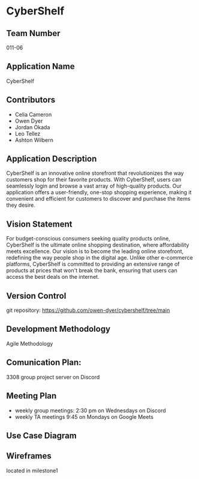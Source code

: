 # CyberShelf

## Team Number
011-06

## Application Name
CyberShelf

## Contributors
- Celia Cameron
- Owen Dyer
- Jordan Okada
- Leo Tellez
- Ashton Wilbern

## Application Description
CyberShelf is an innovative online storefront that revolutionizes the way customers shop for their favorite products. With CyberShelf, users can seamlessly login and browse a vast array of high-quality products. Our application offers a user-friendly, one-stop shopping experience, making it convenient and efficient for customers to discover and purchase the items they desire.

## Vision Statement
For budget-conscious consumers seeking quality products online, CyberShelf is the ultimate online shopping destination, where affordability meets excellence. Our vision is to become the leading online storefront, redefining the way people shop in the digital age. Unlike other e-commerce platforms, CyberShelf is committed to providing an extensive range of products at prices that won't break the bank, ensuring that users can access the best deals on the internet.

## Version Control
git repository: https://github.com/owen-dyer/cybershelf/tree/main

## Development Methodology
Agile Methodology

## Comunication Plan: 
3308 group project server on Discord

## Meeting Plan
- weekly group meetings: 2:30 pm on Wednesdays on Discord
- weekly TA meetings 9:45 on Mondays on Google Meets

## Use Case Diagram

## Wireframes
located in milestone1